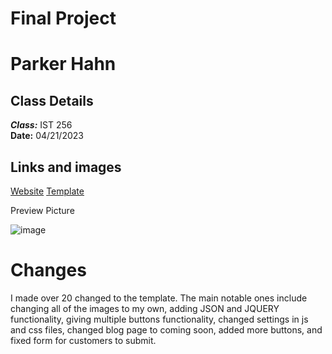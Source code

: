 # Final Project

# Parker Hahn

## Class Details
***Class:*** IST 256  
**Date:** 04/21/2023

## Links and images

[Website]()
[Template](https://www.free-css.com/free-css-templates/page286/deni)

Preview Picture

![image]()

# Changes

I made over 20 changed to the template. The main notable ones include changing all of the images to my own, adding JSON and JQUERY functionality, giving multiple buttons functionality, changed settings in js and css files, changed blog page to coming soon, added more buttons, and fixed form for customers to submit.
